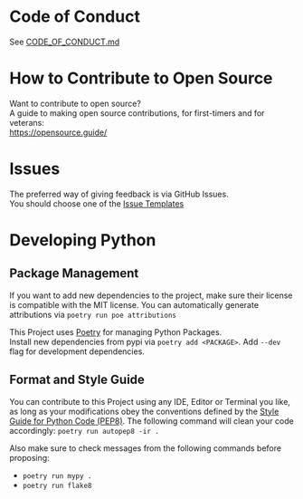 #  Code of Conduct
See [CODE_OF_CONDUCT.md](CODE_OF_CONDUCT.md)

# How to Contribute to Open Source
Want to contribute to open source?<br />
A guide to making open source contributions, for first-timers and for veterans:<br />
https://opensource.guide/

# Issues
The preferred way of giving feedback is via GitHub Issues.<br />
You should choose one of the [Issue Templates](https://github.com/djbrown/riddlebase/issues/new/choose)

# Developing Python

## Package Management
If you want to add new dependencies to the project, make sure their license is compatible with the MIT license.
You can automatically generate attributions via `poetry run poe attributions`

This Project uses [Poetry](https://github.com/python-poetry/poetry) for managing Python Packages.<br />
Install new dependencies from pypi via `poetry add <PACKAGE>`.
Add `--dev` flag for development dependencies.

## Format and Style Guide
You can contribute to this Project using any IDE, Editor or Terminal you like, as long as your modifications obey the conventions defined by the [Style Guide for Python Code (PEP8)](https://www.python.org/dev/peps/pep-0008/).
The following command will clean your code accordingly: `poetry run autopep8 -ir .`

Also make sure to check messages from the following commands before proposing:
* `poetry run mypy .`
* `poetry run flake8`
